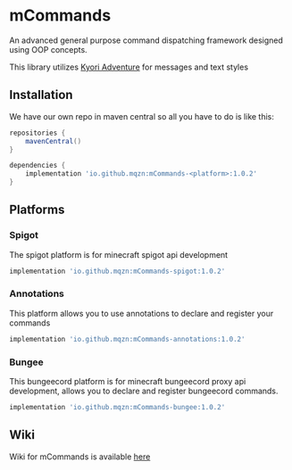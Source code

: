 # mCommands

An advanced general purpose command dispatching framework
designed using OOP concepts.

This library utilizes [Kyori Adventure](https://github.com/KyoriPowered/adventure) for
messages and text styles

## Installation

We have our own repo in maven central
so all you have to do is like this:

```gradle 
repositories {
    mavenCentral()
}

dependencies {
    implementation 'io.github.mqzn:mCommands-<platform>:1.0.2'
}
```

## Platforms

### Spigot

The spigot platform is for minecraft spigot api development

```gradle
implementation 'io.github.mqzn:mCommands-spigot:1.0.2'
```

### Annotations

This platform allows you to use annotations to declare and register your commands

```gradle
implementation 'io.github.mqzn:mCommands-annotations:1.0.2'
```

### Bungee

This bungeecord platform is for minecraft bungeecord proxy api development, allows you
to declare and register bungeecord commands.

```gradle
implementation 'io.github.mqzn:mCommands-bungee:1.0.2'
```

## Wiki

Wiki for mCommands is available [here](https://github.com/Mqzn/mCommands/wiki)
